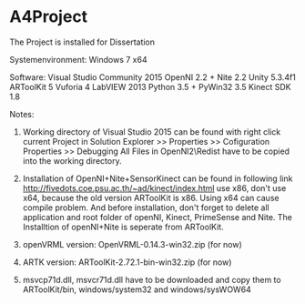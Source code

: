 # A4Project

The Project is installed for Dissertation

Systemenvironment: Windows 7 x64

Software:
Visual Studio Community 2015
OpenNI 2.2 + Nite 2.2
Unity 5.3.4f1
ARToolKit 5
Vuforia 4
LabVIEW 2013
Python 3.5 + PyWin32 3.5
Kinect SDK 1.8

Notes:

1. Working directory of Visual Studio 2015 can be found with
      right click current Project in Solution Explorer >> Properties >> Cofiguration Properties >> Debugging
    All Files in OpenNI2\Redist have to be copied into the working directory.
	
2. Installation of OpenNI+Nite+SensorKinect can be found in following link
	http://fivedots.coe.psu.ac.th/~ad/kinect/index.html
	use x86, don't use x64, because the old version ARToolKit is x86. Using x64 can cause compile problem.
	And before installation, don't forget to delete all application and root folder of openNI, Kinect, PrimeSense and Nite.
	The Installtion of openNI+Nite is seperate from ARToolKit.
3. openVRML version: OpenVRML-0.14.3-win32.zip (for now)
4. ARTK version: ARToolKit-2.72.1-bin-win32.zip (for now)
5. msvcp71d.dll, msvcr71d.dll have to be downloaded and copy them to ARToolKit/bin, windows/system32 and windows/sysWOW64

